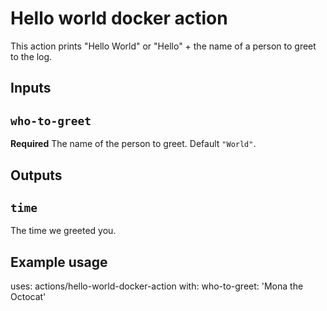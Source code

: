 # Hello world docker action

This action prints "Hello World" or "Hello" + the name of a person to greet to the log.

## Inputs 
 
## `who-to-greet` 
 
**Required** The name of the person to greet. Default `"World"`. 
 
## Outputs 
 
## `time` 
 
The time we greeted you. 
 
## Example usage 
 
uses: actions/hello-world-docker-action 
with: 
  who-to-greet: 'Mona the Octocat'